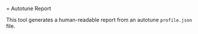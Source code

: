= Autotune Report

This tool generates a human-readable report from an autotune `profile.json` file.
